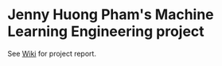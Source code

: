 # Jenny Huong Pham's Machine Learning Engineering project 
See [Wiki](https://github.com/huongphamBDA/machinelearning/wiki) for project report.
